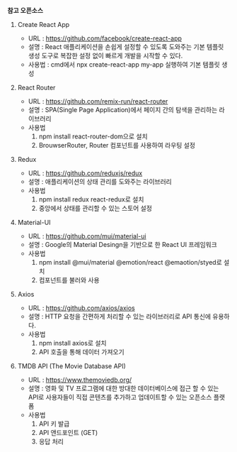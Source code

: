 **참고 오픈소스**

1. Create React App

   - URL : https://github.com/facebook/create-react-app
   - 설명 : React 애플리케이션을 손쉽게 설정할 수 있도록 도와주는 기본 템플릿 생성 도구로 복잡한 설정 없이 빠르게 개발을 시작할 수 있다.
   - 사용법 : cmd에서 npx create-react-app my-app 실행하여 기본 템플릿 생성

2. React Router

   - URL : https://github.com/remix-run/react-router
   - 설명 : SPA(Single Page Application)에서 페이지 간의 탐색을 관리하는 라이브러리
   - 사용법
     1. npm install react-router-dom으로 설치
     2. BrouwserRouter, Router 컴포넌트를 사용하여 라우팅 설정

3. Redux

   - URL : https://github.com/reduxjs/redux
   - 설명 : 애플리케이션의 상태 관리를 도와주는 라이브러리
   - 사용법
     1. npm install redux react-redux로 설치
     2. 중앙에서 상태를 관리할 수 있는 스토어 설정

4. Material-UI

   - URL : https://github.com/mui/material-ui
   - 설명 : Google의 Material Desingn을 기반으로 한 React UI 프레임워크
   - 사용법
     1. npm install @mui/material @emotion/react @emaotion/styed로 설치
     2. 컴포넌트를 불러와 사용

5. Axios

   - URL : https://github.com/axios/axios
   - 설명 : HTTP 요청을 간편하게 처리할 수 있는 라이브러리로 API 통신에 유용하다.
   - 사용법
     1. npm install axios로 설치
     2. API 호출을 통해 데이터 가져오기

6. TMDB API (The Movie Database API)
   - URL : https://www.themoviedb.org/
   - 설명 : 영화 및 TV 프로그램에 대한 방대한 데이터베이스에 접근 할 수 있는 API로 사용자들이 직접 콘텐츠를 추가하고 업데이트할 수 있는 오픈소스 플랫폼
   - 사용법
     1. API 키 발급
     2. API 앤드포인트 (GET)
     3. 응답 처리
